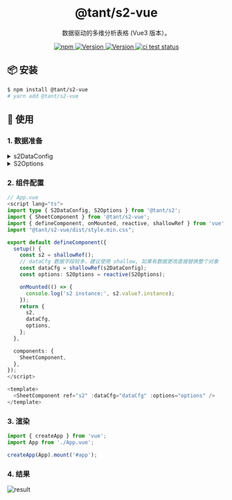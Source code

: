 <h1 align="center">@tant/s2-vue</h1>

<div align="center">

数据驱动的多维分析表格 (Vue3 版本）。

<p>
 <a href="https://www.npmjs.com/package/@tant/s2-vue" title="npm">
    <img src="https://img.shields.io/npm/dm/@tant/s2-vue.svg" alt="npm"/>
  </a>
  <a href="https://www.npmjs.com/package/@tant/s2-vue" target="_blank">
    <img alt="Version" src="https://img.shields.io/npm/v/@tant/s2-vue/latest.svg" alt="latest version">
  </a>
  <a href="https://www.npmjs.com/package/@tant/s2-vue" target="_blank">
    <img alt="Version" src="https://img.shields.io/npm/v/@tant/s2-vue/next.svg" alt="next version">
  </a>
   <a href="https://github.com/antvis/S2/actions/workflows/test.yml" target="_blank">
    <img src="https://github.com/antvis/S2/actions/workflows/test.yml/badge.svg" alt="ci test status"/>
  </a>
</p>

</div>

## 📦 安装

```bash
$ npm install @tant/s2-vue
# yarn add @tant/s2-vue
```

## 🔨 使用

### 1. 数据准备

<details>
  <summary>s2DataConfig</summary>

```ts
const s2DataConfig = {
  fields: {
    rows: ['province', 'city'],
    columns: ['type', 'sub_type'],
    values: ['number'],
  },
  meta: [
    {
      field: 'number',
      name: '数量',
    },
    {
      field: 'province',
      name: '省份',
    },
    {
      field: 'city',
      name: '城市',
    },
    {
      field: 'type',
      name: '类别',
    },
    {
      field: 'sub_type',
      name: '子类别',
    },
  ],
  data: [
    {
      number: 7789,
      province: '浙江省',
      city: '杭州市',
      type: '家具',
      sub_type: '桌子',
    },
    {
      number: 2367,
      province: '浙江省',
      city: '绍兴市',
      type: '家具',
      sub_type: '桌子',
    },
    {
      number: 3877,
      province: '浙江省',
      city: '宁波市',
      type: '家具',
      sub_type: '桌子',
    },
    {
      number: 4342,
      province: '浙江省',
      city: '舟山市',
      type: '家具',
      sub_type: '桌子',
    },
    {
      number: 5343,
      province: '浙江省',
      city: '杭州市',
      type: '家具',
      sub_type: '沙发',
    },
    {
      number: 632,
      province: '浙江省',
      city: '绍兴市',
      type: '家具',
      sub_type: '沙发',
    },
    {
      number: 7234,
      province: '浙江省',
      city: '宁波市',
      type: '家具',
      sub_type: '沙发',
    },
    {
      number: 834,
      province: '浙江省',
      city: '舟山市',
      type: '家具',
      sub_type: '沙发',
    },
    {
      number: 945,
      province: '浙江省',
      city: '杭州市',
      type: '办公用品',
      sub_type: '笔',
    },
    {
      number: 1304,
      province: '浙江省',
      city: '绍兴市',
      type: '办公用品',
      sub_type: '笔',
    },
    {
      number: 1145,
      province: '浙江省',
      city: '宁波市',
      type: '办公用品',
      sub_type: '笔',
    },
    {
      number: 1432,
      province: '浙江省',
      city: '舟山市',
      type: '办公用品',
      sub_type: '笔',
    },
    {
      number: 1343,
      province: '浙江省',
      city: '杭州市',
      type: '办公用品',
      sub_type: '纸张',
    },
    {
      number: 1354,
      province: '浙江省',
      city: '绍兴市',
      type: '办公用品',
      sub_type: '纸张',
    },
    {
      number: 1523,
      province: '浙江省',
      city: '宁波市',
      type: '办公用品',
      sub_type: '纸张',
    },
    {
      number: 1634,
      province: '浙江省',
      city: '舟山市',
      type: '办公用品',
      sub_type: '纸张',
    },
    {
      number: 1723,
      province: '四川省',
      city: '成都市',
      type: '家具',
      sub_type: '桌子',
    },
    {
      number: 1822,
      province: '四川省',
      city: '绵阳市',
      type: '家具',
      sub_type: '桌子',
    },
    {
      number: 1943,
      province: '四川省',
      city: '南充市',
      type: '家具',
      sub_type: '桌子',
    },
    {
      number: 2330,
      province: '四川省',
      city: '乐山市',
      type: '家具',
      sub_type: '桌子',
    },
    {
      number: 2451,
      province: '四川省',
      city: '成都市',
      type: '家具',
      sub_type: '沙发',
    },
    {
      number: 2244,
      province: '四川省',
      city: '绵阳市',
      type: '家具',
      sub_type: '沙发',
    },
    {
      number: 2333,
      province: '四川省',
      city: '南充市',
      type: '家具',
      sub_type: '沙发',
    },
    {
      number: 2445,
      province: '四川省',
      city: '乐山市',
      type: '家具',
      sub_type: '沙发',
    },
    {
      number: 2335,
      province: '四川省',
      city: '成都市',
      type: '办公用品',
      sub_type: '笔',
    },
    {
      number: 245,
      province: '四川省',
      city: '绵阳市',
      type: '办公用品',
      sub_type: '笔',
    },
    {
      number: 2457,
      province: '四川省',
      city: '南充市',
      type: '办公用品',
      sub_type: '笔',
    },
    {
      number: 2458,
      province: '四川省',
      city: '乐山市',
      type: '办公用品',
      sub_type: '笔',
    },
    {
      number: 4004,
      province: '四川省',
      city: '成都市',
      type: '办公用品',
      sub_type: '纸张',
    },
    {
      number: 3077,
      province: '四川省',
      city: '绵阳市',
      type: '办公用品',
      sub_type: '纸张',
    },
    {
      number: 3551,
      province: '四川省',
      city: '南充市',
      type: '办公用品',
      sub_type: '纸张',
    },
    {
      number: 352,
      province: '四川省',
      city: '乐山市',
      type: '办公用品',
      sub_type: '纸张',
    },
  ],
};
```

</details>

<details>
  <summary>S2Options</summary>

```ts
const rawOptions: S2Options = {
  width: 600,
  height: 480,
};
```

</details>

### 2. 组件配置

```ts
// App.vue
<script lang="ts">
import type { S2DataConfig, S2Options } from '@tant/s2';
import { SheetComponent } from '@tant/s2-vue';
import { defineComponent, onMounted, reactive, shallowRef } from 'vue';
import "@tant/s2-vue/dist/style.min.css";

export default defineComponent({
  setup() {
    const s2 = shallowRef();
    // dataCfg 数据字段较多，建议使用 shallow, 如果有数据更改直接替换整个对象
    const dataCfg = shallowRef(s2DataConfig);
    const options: S2Options = reactive(S2Options);

    onMounted(() => {
      console.log('s2 instance:', s2.value?.instance);
    });
    return {
      s2,
      dataCfg,
      options,
    };
  },

  components: {
    SheetComponent,
  },
});
</script>

<template>
  <SheetComponent ref="s2" :dataCfg="dataCfg" :options="options" />
</template>
```

### 3. 渲染

```ts
import { createApp } from 'vue';
import App from './App.vue';

createApp(App).mount('#app');

```

### 4. 结果

![result](https://gw.alipayobjects.com/zos/antfincdn/rf1gPzsFQ/2e3f09f1-6f94-4981-91d4-8c7a770574be.png)
